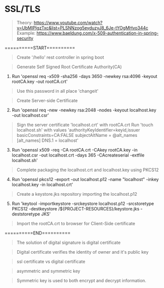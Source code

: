 # SSL/TLS

>Theory: https://www.youtube.com/watch?v=UbMlPIgzTxc&list=PLSNNzog5eyduzyJ8_6Je-tYOgMHvo344c
>Example: https://www.baeldung.com/x-509-authentication-in-spring-security

==========START==========

>Create '/hello' rest controller in spring boot

>Generate Self Signed Root Certificate Authority(CA)
1. Run 'openssl req -x509 -sha256 -days 3650 -newkey rsa:4096 -keyout rootCA.key -out rootCA.crt'
>Use this password in all place 'changeit'

>Create Server-side Certificate
2. Run 'openssl req -new -newkey rsa:2048 -nodes -keyout localhost.key -out localhost.csr'


>Sign the server certificate 'localhost.crt' with rootCA.crt
>Run 'touch localhost.sh' with values
>'authorityKeyIdentifier=keyid,issuer
>basicConstraints=CA:FALSE
>subjectAltName = @alt_names
>[alt_names]
>DNS.1 = localhost'
3. Run 'openssl x509 -req -CA rootCA.crt -CAkey rootCA.key -in localhost.csr -out localhost.crt -days 365 -CAcreateserial -extfile localhost.sh'


>Complete packaging the localhost.crt and localhost.key using  PKCS12
4. Run 'openssl pkcs12 -export -out localhost.p12 -name "localhost" -inkey localhost.key -in localhost.crt'

>Create a keystore.jks repository importing the localhost.p12
5. Run 'keytool -importkeystore -srckeystore localhost.p12 -srcstoretype PKCS12 -destkeystore /${PROJECT-RESOURCES}/keystore.jks -deststoretype JKS'


>Import the rootCA.crt to browser for Client-Side certificate


==========END==========

>The solution of digital signature is digital certificate

>Digital certificate verifies the identity of owner and it's public key

>ssl certificate vs digital certificate

>asymmetric and symmetric key

>Symmetric key is used to both encrypt and decrypt information.


